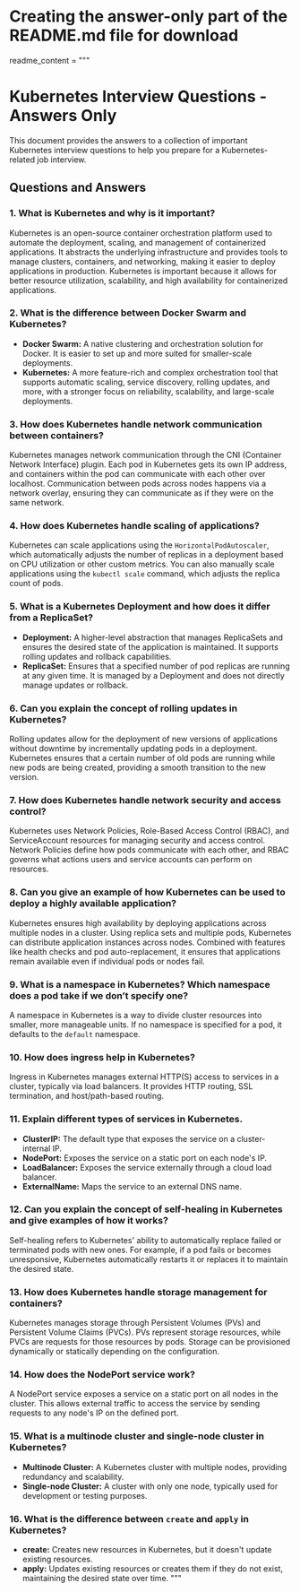 # Creating the answer-only part of the README.md file for download

readme_content = """
# Kubernetes Interview Questions - Answers Only

This document provides the answers to a collection of important Kubernetes interview questions to help you prepare for a Kubernetes-related job interview.

## Questions and Answers

### 1. What is Kubernetes and why is it important?
Kubernetes is an open-source container orchestration platform used to automate the deployment, scaling, and management of containerized applications. It abstracts the underlying infrastructure and provides tools to manage clusters, containers, and networking, making it easier to deploy applications in production. Kubernetes is important because it allows for better resource utilization, scalability, and high availability for containerized applications.

### 2. What is the difference between Docker Swarm and Kubernetes?
- **Docker Swarm:** A native clustering and orchestration solution for Docker. It is easier to set up and more suited for smaller-scale deployments.
- **Kubernetes:** A more feature-rich and complex orchestration tool that supports automatic scaling, service discovery, rolling updates, and more, with a stronger focus on reliability, scalability, and large-scale deployments.

### 3. How does Kubernetes handle network communication between containers?
Kubernetes manages network communication through the CNI (Container Network Interface) plugin. Each pod in Kubernetes gets its own IP address, and containers within the pod can communicate with each other over localhost. Communication between pods across nodes happens via a network overlay, ensuring they can communicate as if they were on the same network.

### 4. How does Kubernetes handle scaling of applications?
Kubernetes can scale applications using the `HorizontalPodAutoscaler`, which automatically adjusts the number of replicas in a deployment based on CPU utilization or other custom metrics. You can also manually scale applications using the `kubectl scale` command, which adjusts the replica count of pods.

### 5. What is a Kubernetes Deployment and how does it differ from a ReplicaSet?
- **Deployment:** A higher-level abstraction that manages ReplicaSets and ensures the desired state of the application is maintained. It supports rolling updates and rollback capabilities.
- **ReplicaSet:** Ensures that a specified number of pod replicas are running at any given time. It is managed by a Deployment and does not directly manage updates or rollback.

### 6. Can you explain the concept of rolling updates in Kubernetes?
Rolling updates allow for the deployment of new versions of applications without downtime by incrementally updating pods in a deployment. Kubernetes ensures that a certain number of old pods are running while new pods are being created, providing a smooth transition to the new version.

### 7. How does Kubernetes handle network security and access control?
Kubernetes uses Network Policies, Role-Based Access Control (RBAC), and ServiceAccount resources for managing security and access control. Network Policies define how pods communicate with each other, and RBAC governs what actions users and service accounts can perform on resources.

### 8. Can you give an example of how Kubernetes can be used to deploy a highly available application?
Kubernetes ensures high availability by deploying applications across multiple nodes in a cluster. Using replica sets and multiple pods, Kubernetes can distribute application instances across nodes. Combined with features like health checks and pod auto-replacement, it ensures that applications remain available even if individual pods or nodes fail.

### 9. What is a namespace in Kubernetes? Which namespace does a pod take if we don’t specify one?
A namespace in Kubernetes is a way to divide cluster resources into smaller, more manageable units. If no namespace is specified for a pod, it defaults to the `default` namespace.

### 10. How does ingress help in Kubernetes?
Ingress in Kubernetes manages external HTTP(S) access to services in a cluster, typically via load balancers. It provides HTTP routing, SSL termination, and host/path-based routing.

### 11. Explain different types of services in Kubernetes.
- **ClusterIP:** The default type that exposes the service on a cluster-internal IP.
- **NodePort:** Exposes the service on a static port on each node's IP.
- **LoadBalancer:** Exposes the service externally through a cloud load balancer.
- **ExternalName:** Maps the service to an external DNS name.

### 12. Can you explain the concept of self-healing in Kubernetes and give examples of how it works?
Self-healing refers to Kubernetes' ability to automatically replace failed or terminated pods with new ones. For example, if a pod fails or becomes unresponsive, Kubernetes automatically restarts it or replaces it to maintain the desired state.

### 13. How does Kubernetes handle storage management for containers?
Kubernetes manages storage through Persistent Volumes (PVs) and Persistent Volume Claims (PVCs). PVs represent storage resources, while PVCs are requests for those resources by pods. Storage can be provisioned dynamically or statically depending on the configuration.

### 14. How does the NodePort service work?
A NodePort service exposes a service on a static port on all nodes in the cluster. This allows external traffic to access the service by sending requests to any node's IP on the defined port.

### 15. What is a multinode cluster and single-node cluster in Kubernetes?
- **Multinode Cluster:** A Kubernetes cluster with multiple nodes, providing redundancy and scalability.
- **Single-node Cluster:** A cluster with only one node, typically used for development or testing purposes.

### 16. What is the difference between `create` and `apply` in Kubernetes?
- **create:** Creates new resources in Kubernetes, but it doesn't update existing resources.
- **apply:** Updates existing resources or creates them if they do not exist, maintaining the desired state over time.
"""
